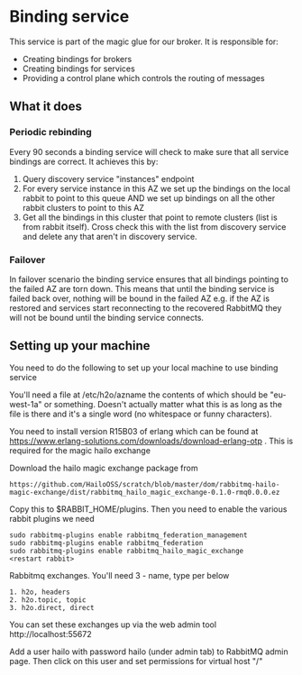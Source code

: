 # Binding service

This service is part of the magic glue for our broker. It is responsible for:

* Creating bindings for brokers
* Creating bindings for services
* Providing a control plane which controls the routing of messages

## What it does

### Periodic rebinding
Every 90 seconds a binding service will check to make sure that all service bindings are correct. It achieves this by:
1. Query discovery service "instances" endpoint
2. For every service instance in this AZ we set up the bindings on the local rabbit to point to this queue AND we set up bindings on all the other rabbit clusters to point to this AZ
3. Get all the bindings in this cluster that point to remote clusters (list is from rabbit itself). Cross check this with the list from discovery service and delete any that aren't in discovery service. 

### Failover
In failover scenario the binding service ensures that all bindings pointing to the failed AZ are torn down. This means that until the binding service is failed back over, nothing will be bound in the failed AZ e.g. if the AZ is restored and services start reconnecting to the recovered RabbitMQ they will not be bound until the binding service connects. 

## Setting up your machine
You need to do the following to set up your local machine to use binding service

You'll need a file at /etc/h2o/azname the contents of which should be "eu-west-1a" or something. Doesn't actually matter what this is as long as the file is there and it's a single word (no whitespace or funny characters).

You need to install version R15B03 of erlang which can be found at https://www.erlang-solutions.com/downloads/download-erlang-otp . This is required for the magic hailo exchange

Download the hailo magic exchange package from 

    https://github.com/HailoOSS/scratch/blob/master/dom/rabbitmq-hailo-magic-exchange/dist/rabbitmq_hailo_magic_exchange-0.1.0-rmq0.0.0.ez 

Copy this to $RABBIT_HOME/plugins. Then you need to enable the various rabbit plugins we need

    sudo rabbitmq-plugins enable rabbitmq_federation_management 
    sudo rabbitmq-plugins enable rabbitmq_federation  
    sudo rabbitmq-plugins enable rabbitmq_hailo_magic_exchange 
    <restart rabbit>

Rabbitmq exchanges. You'll need 3 - name, type per below

    1. h2o, headers
    2. h2o.topic, topic
    3. h2o.direct, direct

You can set these exchanges up via the web admin tool http://localhost:55672
 
Add a user hailo with password hailo (under admin tab) to RabbitMQ admin page. Then click on this user and set permissions for virtual host "/"
